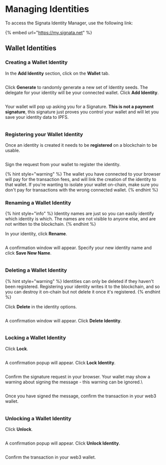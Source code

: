 # Managing Identities

To access the Signata Identity Manager, use the following link:

{% embed url="https://my.signata.net" %}

## Wallet Identities

### Creating a Wallet Identity

In the **Add Identity** section, click on the **Wallet** tab.

<figure><img src="../.gitbook/assets/image (1).png" alt=""><figcaption></figcaption></figure>

Click **Generate** to randomly generate a new set of Identity seeds. The delegate for your identity will be your connected wallet. Click **Add Identity**.

<figure><img src="../.gitbook/assets/image (2) (1).png" alt=""><figcaption></figcaption></figure>

Your wallet will pop up asking you for a Signature. **This is not a payment signature**, this signature just proves you control your wallet and will let you save your identity data to IPFS.

<figure><img src="../.gitbook/assets/image (3) (3).png" alt=""><figcaption></figcaption></figure>

### Registering your Wallet Identity

Once an identity is created it needs to be **registered** on a blockchain to be usable.

<figure><img src="../.gitbook/assets/image (13).png" alt=""><figcaption></figcaption></figure>

Sign the request from your wallet to register the identity.

{% hint style="warning" %}
The wallet you have connected to your browser will pay for the transaction fees, and will link the creation of the identity to that wallet. If you're wanting to isolate your wallet on-chain, make sure you don't pay for transactions with the wrong connected wallet.
{% endhint %}

### Renaming a Wallet Identity

{% hint style="info" %}
Identity names are just so you can easily identify which identity is which. The names are not visible to anyone else, and are not written to the blockchain.
{% endhint %}

In your identity, click **Rename**.

<figure><img src="../.gitbook/assets/image (6).png" alt=""><figcaption></figcaption></figure>

A confirmation window will appear. Specify your new identity name and click **Save New Name**.

<figure><img src="../.gitbook/assets/image (35).png" alt=""><figcaption></figcaption></figure>

### Deleting a Wallet Identity

{% hint style="warning" %}
Identities can only be deleted if they haven't been registered. Registering your identity writes it to the blockchain, and so you can destroy it on-chain but not delete it once it's registered.
{% endhint %}

Click **Delete** in the identity options.

<figure><img src="../.gitbook/assets/image (9).png" alt=""><figcaption></figcaption></figure>

A confirmation window will appear. Click **Delete Identity**.

<figure><img src="../.gitbook/assets/image (32).png" alt=""><figcaption></figcaption></figure>

### Locking a Wallet Identity



Click **Lock**.

<figure><img src="../.gitbook/assets/image (3).png" alt=""><figcaption></figcaption></figure>

A confirmation popup will appear. Click **Lock Identity**.

<figure><img src="../.gitbook/assets/image (33).png" alt=""><figcaption></figcaption></figure>

Confirm the signature request in your browser. Your wallet may show a warning about signing the message - this warning can be ignored.\


<figure><img src="../.gitbook/assets/image (2).png" alt=""><figcaption></figcaption></figure>

Once you have signed the message, confirm the transaction in your web3 wallet.

<figure><img src="../.gitbook/assets/image (12).png" alt=""><figcaption></figcaption></figure>

### Unlocking a Wallet Identity

Click **Unlock**.

<figure><img src="../.gitbook/assets/image (8).png" alt=""><figcaption></figcaption></figure>

A confirmation popup will appear. Click **Unlock Identity**.

<figure><img src="../.gitbook/assets/image (36).png" alt=""><figcaption></figcaption></figure>

Confirm the transaction in your web3 wallet.

<figure><img src="../.gitbook/assets/image (4).png" alt=""><figcaption></figcaption></figure>

